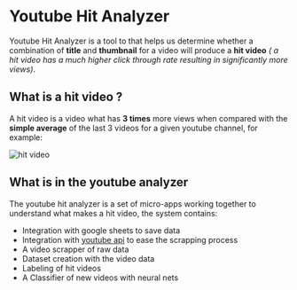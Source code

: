 # Youtube Hit Analyzer

Youtube Hit Analyzer is a tool to that helps us determine whether a combination of 
**title** and **thumbnail** for a video will produce a **hit video** _( a hit video has a much higher click through rate resulting in significantly more views)_.

## What is a hit video ? 
A hit video is a video what has **3 times** more views when compared with the **simple average** of the last 3 videos for a given youtube channel, for example:

![hit video](https://i.ibb.co/c1XS5SV/hit-video.png "Logo Title Text 1")

## What is in the youtube analyzer
The youtube hit analyzer is a set of micro-apps working together to understand what makes a hit video, the system contains:

+ Integration with google sheets to save data
+ Integration with [youtube api](https://developers.google.com/youtube/v3) to ease the scrapping process
+ A video scrapper of raw data
+ Dataset creation with the video data
+ Labeling of hit videos
+ A Classifier of new videos with neural nets
